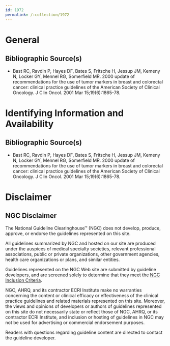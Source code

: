 ```yaml
---
id: 1972
permalink: /:collection/1972
---
```


# General

## Bibliographic Source(s)

- Bast RC, Ravdin P, Hayes DF, Bates S, Fritsche H, Jessup JM, Kemeny N, Locker GY, Mennel RG, Somerfield MR. 2000 update of recommendations for the use of tumor markers in breast and colorectal cancer: clinical practice guidelines of the American Society of Clinical Oncology. J Clin Oncol. 2001 Mar 15;19(6):1865-78.

# Identifying Information and Availability

## Bibliographic Source(s)

- Bast RC, Ravdin P, Hayes DF, Bates S, Fritsche H, Jessup JM, Kemeny N, Locker GY, Mennel RG, Somerfield MR. 2000 update of recommendations for the use of tumor markers in breast and colorectal cancer: clinical practice guidelines of the American Society of Clinical Oncology. J Clin Oncol. 2001 Mar 15;19(6):1865-78.

# Disclaimer

## NGC Disclaimer

The National Guideline Clearinghouse™ (NGC) does not develop, produce, approve, or endorse the guidelines represented on this site.

All guidelines summarized by NGC and hosted on our site are produced under the auspices of medical specialty societies, relevant professional associations, public or private organizations, other government agencies, health care organizations or plans, and similar entities.

Guidelines represented on the NGC Web site are submitted by guideline developers, and are screened solely to determine that they meet the [NGC Inclusion Criteria](/help-and-about/summaries/inclusion-criteria).

NGC, AHRQ, and its contractor ECRI Institute make no warranties concerning the content or clinical efficacy or effectiveness of the clinical practice guidelines and related materials represented on this site. Moreover, the views and opinions of developers or authors of guidelines represented on this site do not necessarily state or reflect those of NGC, AHRQ, or its contractor ECRI Institute, and inclusion or hosting of guidelines in NGC may not be used for advertising or commercial endorsement purposes.

Readers with questions regarding guideline content are directed to contact the guideline developer.

